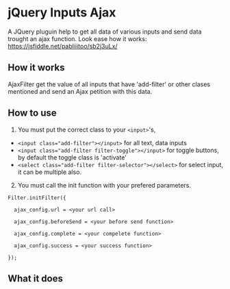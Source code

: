 # jQuery Inputs Ajax
A JQuery pluguin help to get all data of various inputs and send data trought an ajax function.
Look ease how it works: https://jsfiddle.net/pabliiitoo/sb2j3uLx/

## How it works
AjaxFilter get the value of all inputs that have 'add-filter' or other clases mentioned and send an Ajax petition with this data.

## How to use

1. You must put the correct class to your `<input>`'s, 
  * `<input class="add-filter"></input>` for all text, data inputs
  * `<input class="add-filter filter-toggle"></input>` for toggle buttons, by default the toggle class is 'activate'
  * `<select class="add-filter filter-selector"></select>` for select input, it can be multiple also.
2. You must call the init function with your prefered parameters.

  ```
  Filter.initFilter({
  
    ajax_config.url = <your url call>
    
    ajax_config.beforeSend = <your before send function>
    
    ajax_config.complete = <your compelete function>
    
    ajax_config.success = <your success function>
    
  });
  ```

## What it does


